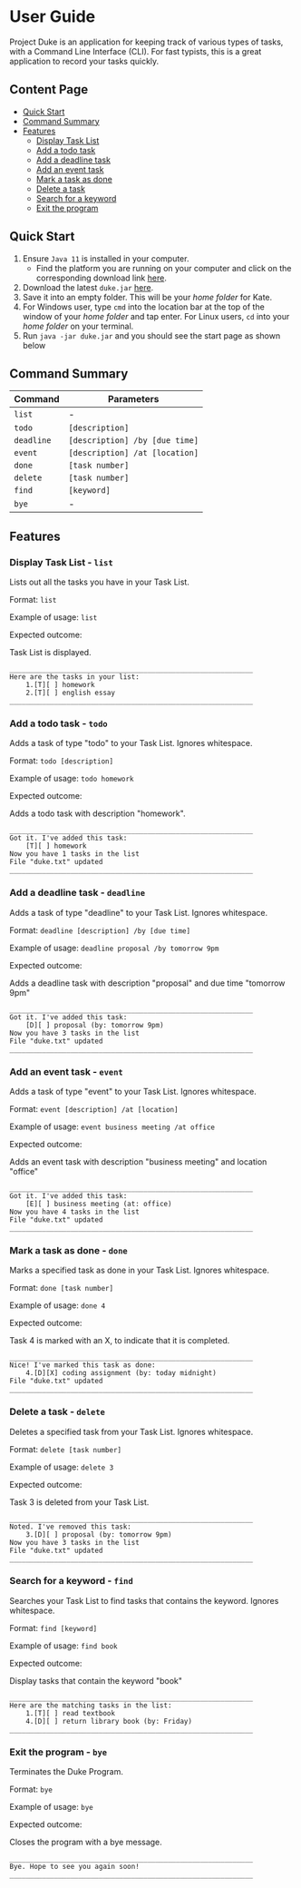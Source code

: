 # User Guide
Project Duke is an application for keeping track of various types of tasks, 
with a Command Line Interface (CLI). For fast typists, this is a great application
to record your tasks quickly.

## Content Page
* [Quick Start](#Quick-Start)
* [Command Summary](#Command-Summary)
* [Features](#Features)
    * [Display Task List](#Display-Task-List)
    * [Add a todo task](#Add-a-todo-task)
    * [Add a deadline task](#Add-a-deadline-task)
    * [Add an event task](#Add-an-event-task)
    * [Mark a task as done](#Mark-a-task-as-done)
    * [Delete a task](#Delete-a-task)
    * [Search for a keyword](#Search-for-a-keyword)
    * [Exit the program](#Exit-the-program)

## <a name = "Quick-Start"></a> Quick Start
1. Ensure `Java 11` is installed in your computer.
    * Find the platform you are running on your computer and click on the corresponding
      download link [here](https://docs.aws.amazon.com/corretto/latest/corretto-11-ug/downloads-list.html).
2. Download the latest `duke.jar` [here](https://github.com/daknam2001/ip/releases/tag/A-Release).
3. Save it into an empty folder. This will be your *home folder* for Kate.
4. For Windows user, type `cmd` into the location bar at the top of the window of your *home folder* and tap enter.
   For Linux users, `cd` into your *home folder* on your terminal.
5. Run `java -jar duke.jar` and you should see the start page as shown below

## <a name = "Command-Summary"></a> Command Summary
Command | Parameters
------- | ------
`list` | -
`todo` | `[description]`
`deadline` | `[description] /by [due time]`
`event` | `[description] /at [location]`
`done` | `[task number]`
`delete` | `[task number]`
`find` | `[keyword]`
`bye`  | -

## <a name = "Features"></a> Features 

### <a name = "Display-Task-List"></a> Display Task List - `list`

Lists out all the tasks you have in your Task List.

Format:
`list`

Example of usage:
`list`

Expected outcome:

Task List is displayed.

```
____________________________________________________________
Here are the tasks in your list:
    1.[T][ ] homework
    2.[T][ ] english essay
____________________________________________________________
```

### <a name = "Add-a-todo-task"></a> Add a todo task - `todo`

Adds a task of type "todo" to your Task List. Ignores whitespace.

Format:
`todo [description]`

Example of usage:
`todo homework`

Expected outcome:

Adds a todo task with description "homework".

```
____________________________________________________________
Got it. I've added this task:
    [T][ ] homework
Now you have 1 tasks in the list
File "duke.txt" updated
____________________________________________________________
```

### <a name = "Add-a-deadline-task"></a> Add a deadline task - `deadline`

Adds a task of type "deadline" to your Task List. Ignores whitespace.

Format:
`deadline [description] /by [due time]`

Example of usage:
`deadline proposal /by tomorrow 9pm`

Expected outcome:

Adds a deadline task with description "proposal" and due time "tomorrow 9pm"

```
____________________________________________________________
Got it. I've added this task:
    [D][ ] proposal (by: tomorrow 9pm)
Now you have 3 tasks in the list
File "duke.txt" updated
____________________________________________________________
```

### <a name = "Add-an-event-task"></a> Add an event task - `event`

Adds a task of type "event" to your Task List. Ignores whitespace.

Format:
`event [description] /at [location]`

Example of usage:
`event business meeting /at office`

Expected outcome:

Adds an event task with description "business meeting" and location "office"

```
____________________________________________________________
Got it. I've added this task:
    [E][ ] business meeting (at: office)
Now you have 4 tasks in the list
File "duke.txt" updated
____________________________________________________________

```

### <a name = "Mark-a-task-as-done"></a> Mark a task as done - `done`

Marks a specified task as done in your Task List. Ignores whitespace.

Format:
`done [task number]`

Example of usage: 
`done 4`

Expected outcome:

Task 4 is marked with an X, to indicate that it is completed.

```
____________________________________________________________
Nice! I've marked this task as done:
    4.[D][X] coding assignment (by: today midnight)
File "duke.txt" updated
____________________________________________________________
```

### <a name = "Delete-a-task"></a> Delete a task - `delete`

Deletes a specified task from your Task List. Ignores whitespace.

Format:
`delete [task number]`

Example of usage:
`delete 3`

Expected outcome:

Task 3 is deleted from your Task List.

```
____________________________________________________________
Noted. I've removed this task:
    3.[D][ ] proposal (by: tomorrow 9pm)
Now you have 3 tasks in the list
File "duke.txt" updated
____________________________________________________________
```

### <a name = "Search-for-a-keyword"></a> Search for a keyword - `find`

Searches your Task List to find tasks that contains the keyword. Ignores whitespace.

Format:
`find [keyword]`

Example of usage:
`find book`

Expected outcome:

Display tasks that contain the keyword "book"

```
____________________________________________________________
Here are the matching tasks in the list:
    1.[T][ ] read textbook
    4.[D][ ] return library book (by: Friday)
____________________________________________________________
```

### <a name = "Exit-the-program"></a> Exit the program - `bye`

Terminates the Duke Program.

Format:
`bye`

Example of usage:
`bye`

Expected outcome:

Closes the program with a bye message.

```
____________________________________________________________
Bye. Hope to see you again soon!
____________________________________________________________
```

